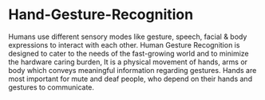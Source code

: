 # Hand-Gesture-Recognition
Humans use different sensory modes like gesture, speech, facial & body expressions to interact with each other. Human Gesture Recognition is designed to cater to the needs of the fast-growing world and to minimize the hardware caring burden, It is a physical movement of hands, arms or body which conveys meaningful information regarding gestures. Hands are most important for mute and deaf people, who depend on their hands and gestures to communicate. 
